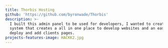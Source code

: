 ```yaml
---
title: Thorbis Hosting
github: 'https://github.com/byronwade/Thorbis'
description: >-
  I built this admin panel to be used for developers, I wanted to create a
  system that creates a all in one place to develop websites and an easy to
  deploy and add clients pages.
projects-features-image: HACKK2.jpg
---
```


